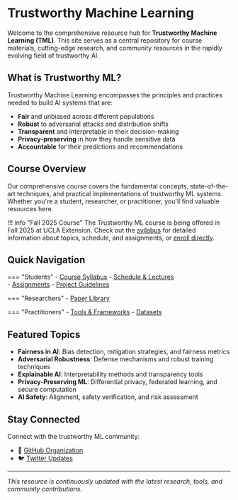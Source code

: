 # Trustworthy Machine Learning

Welcome to the comprehensive resource hub for **Trustworthy Machine Learning (TML)**. This site serves as a central repository for course materials, cutting-edge research, and community resources in the rapidly evolving field of trustworthy AI.

## What is Trustworthy ML?

Trustworthy Machine Learning encompasses the principles and practices needed to build AI systems that are:

- **Fair** and unbiased across different populations
- **Robust** to adversarial attacks and distribution shifts  
- **Transparent** and interpretable in their decision-making
- **Privacy-preserving** in how they handle sensitive data
- **Accountable** for their predictions and recommendations

## Course Overview

Our comprehensive course covers the fundamental concepts, state-of-the-art techniques, and practical implementations of trustworthy ML systems. Whether you're a student, researcher, or practitioner, you'll find valuable resources here.

!!! info "Fall 2025 Course"
    The Trustworthy ML course is being offered in Fall 2025 at UCLA Extension. Check out the [syllabus](course/syllabus.md) for detailed information about topics, schedule, and assignments, or [enroll directly](https://www.uclaextension.edu/computer-science/machine-learning-ai/course/trustworthy-machine-learning-com-sci-x-45044#:~:text=This%20course%20provides%20a%20comprehensive,theoretical%20understanding%20and%20practical%20implementation%E2%80%A6).

## Quick Navigation

=== "Students"
    - [Course Syllabus](course/syllabus.md)
    - [Schedule & Lectures](course/schedule.md)  
    - [Assignments](course/assignments.md)
    - [Project Guidelines](course/projects.md)

=== "Researchers"
    - [Paper Library](research/papers.md)

=== "Practitioners"
    - [Tools & Frameworks](resources/tools.md)
    - [Datasets](resources/datasets.md)

## Featured Topics

- **Fairness in AI**: Bias detection, mitigation strategies, and fairness metrics
- **Adversarial Robustness**: Defense mechanisms and robust training techniques
- **Explainable AI**: Interpretability methods and transparency tools
- **Privacy-Preserving ML**: Differential privacy, federated learning, and secure computation
- **AI Safety**: Alignment, safety verification, and risk assessment

## Stay Connected

Connect with the trustworthy ML community:

- 🐙 [GitHub Organization](https://github.com/trustworthyml-ai)
- 🐦 [Twitter Updates](https://twitter.com/trustworthyml_ai)

---

*This resource is continuously updated with the latest research, tools, and community contributions.*